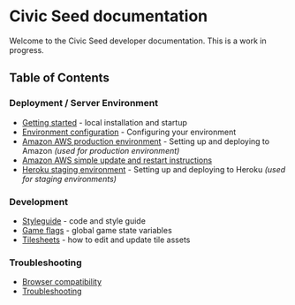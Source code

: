 # Civic Seed documentation

Welcome to the Civic Seed developer documentation. This is a work in progress.

## Table of Contents

### Deployment / Server Environment

* [Getting started](getting-started.md) - local installation and startup
* [Environment configuration](configuration.md) - Configuring your environment
* [Amazon AWS production environment](aws-environment.md) - Setting up and deploying to Amazon _(used for production environment)_
* [Amazon AWS simple update and restart instructions](amazon-s3-production-environment.md)
* [Heroku staging environment](heroku-environment.md) - Setting up and deploying to Heroku _(used for staging environments)_

### Development

* [Styleguide](styleguide.md) - code and style guide
* [Game flags](flags.md) - global game state variables
* [Tilesheets](tilesheets.md) - how to edit and update tile assets

### Troubleshooting

* [Browser compatibility](browser-compatibility.md)
* [Troubleshooting](troubleshooting.md)
